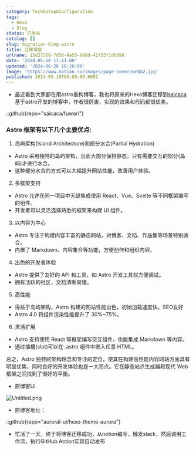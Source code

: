 ```yaml
---
category: TechSetup&Configuration
tags:
  - Hexo
  - Blog
status: 已发布
catalog: []
slug: migration-blog-astro
title: 迁移博客
urlname: 15d27368-7d56-4a55-998d-41f55f1d0998
date: '2024-05-10 11:41:00'
updated: '2024-06-26 18:26:00'
image: 'https://www.notion.so/images/page-cover/webb2.jpg'
published: 2024-05-10T08:00:00.000Z
---
```

- 最近看到大家都在用astro重构博客，我也将原来的Hexo博客迁移到[saicaca](https://github.com/saicaca/fuwari)基于astro开发的博客中，作者很厉害，实现的效果和代码都很优美。

::github{repo="saicaca/fuwari"}


### Astro 框架有以下几个主要优点:



1. 岛屿架构(Island Architecture)和部分水合(Partial Hydration)
- Astro 采用独特的岛屿架构，页面大部分保持静态，只有需要交互的部分(岛屿)才进行水合。
- 这种部分水合的方式可以大幅提升网站性能，改善用户体验。

2. 多框架支持
- Astro 允许在同一项目中无缝集成使用 React、Vue、Svelte 等不同框架编写的组件。
- 开发者可以灵活选择熟悉的框架来构建 UI 组件。

3. 以内容为中心
- Astro 专注于构建内容丰富的静态网站，对博客、文档、作品集等场景特别适合。
- 内置了 Markdown、内容集合等功能，方便创作和组织内容。

4. 出色的开发者体验
- Astro 提供了友好的 API 和工具，如 Astro 开发工具栏方便调试。
- 拥有活跃的社区，文档清晰易懂。

5. 高性能
- 得益于岛屿架构，Astro 构建的网站性能出色，初始加载速度快。SEO友好
- Astro 4.0 将组件渲染性能提升了 30%~75%。

6. 灵活扩展
- Astro 支持使用 React 等框架编写交互组件，也能集成 Markdown 等内容。
- 通过插槽(slot)可以在 .astro 组件中嵌入任意 HTML。

总之，Astro 独特的架构理念和专注的定位，使其在构建高性能内容网站方面具有明显优势，同时良好的开发体验也是一大亮点。它在静态站点生成器和现代 Web 框架之间找到了很好的平衡。

- 原博客UI

![Untitled.png](https://prod-files-secure.s3.us-west-2.amazonaws.com/5d24fe63-e567-4804-86f9-9fdc62e13082/3d59c350-432a-4fb6-a08f-0638fef2026e/Untitled.png?X-Amz-Algorithm=AWS4-HMAC-SHA256&X-Amz-Content-Sha256=UNSIGNED-PAYLOAD&X-Amz-Credential=ASIAZI2LB466VOYG22CF%2F20250417%2Fus-west-2%2Fs3%2Faws4_request&X-Amz-Date=20250417T213339Z&X-Amz-Expires=3600&X-Amz-Security-Token=IQoJb3JpZ2luX2VjEN3%2F%2F%2F%2F%2F%2F%2F%2F%2F%2FwEaCXVzLXdlc3QtMiJIMEYCIQDxSf8pTIZ4NgIbYgAzSFCvLXnb1RdlgZXAc3z9S95g6QIhAI%2FwIR64E1mWtOXZCnjBpIiDpWfkK1bzdEh8dWp18zgJKv8DCGYQABoMNjM3NDIzMTgzODA1Igx3FcJ5Jx7GXUP69SYq3ANVVkBEDgdST6JcwCdhaYhCZhMdWTF3DU4c5QIsnPkkqXv2oq3%2FtgO7hjgL%2FWLPJVPAZCmN0EJzOFRHIIYbffZLUznqkO7cUsZywcpFYpHqdnwF4wH6fWgKAVRCH8%2FEgCUEKo47a0wFAYZtYUeG5ujACNF%2BAmq%2ByYs7oRjISuePGCzhcNwGxGdchd5GwBw%2FOkcFXTAy5ojR6m5iZaXc4yYXDhXQJbexrOCeY9Tf6h4h%2F1zNbFOSHIoYGa4kVJ6RIJjmQiCU4btaDDGMeo0EH3COH9UY395EF70M1IqmXFtauszCacrrd%2F%2F8wKA0qtV3OfVm%2BCTxWiuqAe4Na7VExLv%2Bjs4SYnqSze8y7iLvEj79OvTPs93JhPUCSMR8kcTwhqlC4HF4%2FtYI3RLS%2BWx5beYlALJqpANdDKO%2BnNuQJbeHVIBtL1m8pKYMHGcHu7AYrTH4Zq8z3f%2FSkJ4Wrxgj6lLkoCFuK8dJxNaFNgTvj3xvB%2FTTgU3TgZO2bJp5EJKa46VvngIaeM7T1LI1yyVa9gBrO40BuwCkd%2BA5ozrAPPMlswRYUUst4oogNqVtGQfKsQCcoThnJbZqsbC5ct62CscZ8Ck0TtmHRl5xIjbkyrx9tbPg60M8NrHVrowUFzCJ0IXABjqkAaF7TUkRhNuWfL%2BwxL%2FeKWBXj9%2FQTR0OQfXueerfSOTykFG9x3mrJRed3kkpvMKIDGT37wADiV6dlJA4m8KGyLW9DmQOHrGp5l0JP3EeZbPxh8xr9ReQl5vnB%2FV3wE3HM1VZTx8M%2BPhWFY6raEgNfVIqYBp3evpFuS0VKkvhPqnbLZTFnUMRgD8dVCYRH147sFlcIiJ2nBds7s6A1yMiakiiBxn6&X-Amz-Signature=c1e405d4818b552d6b07bc0535a5b4a631a5f1db449d701ada004d8e4d08dc92&X-Amz-SignedHeaders=host&x-id=GetObject)

- 原博客地址：

::github{repo="auroral-ui/hexo-theme-aurora"}

- 忙活了一天，终于将博客迁移成功，从notion编写，触发slack，然后调用工作流，执行GitHub Action实现自动发布
